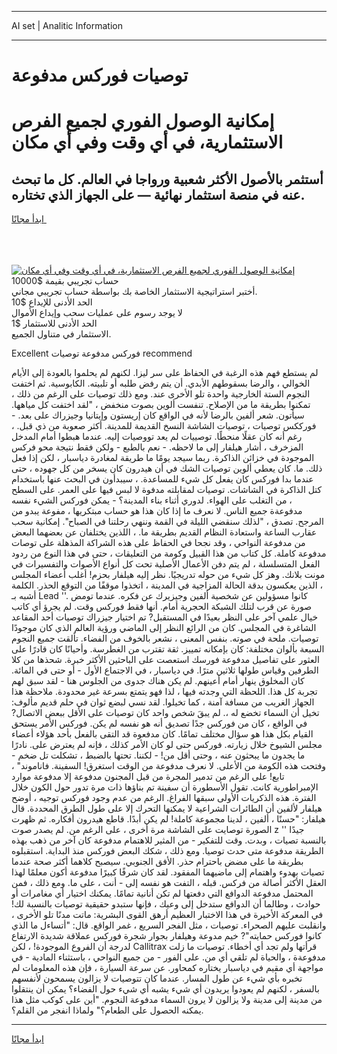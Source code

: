 <hr>AI set | Analitic Information
<hr>
<h1>توصيات فوركس مدفوعة</h1>
<link rel="stylesheet" href="//binary-option.github.io/strategy/css/template.cta.html.min.css">

<div class="header">
    <div class="wrap">
        <div class="welcome">
            <div class="title__wrap rtl-direction"><h1 class="welcome__title rtl-direction">إمكانية الوصول الفوري لجميع
                الفرص الاستثمارية، في أي وقت وفي أي مكان</h1>
                <h2 class="welcome__subtitle rtl-direction">أستثمر بالأصول الأكثر شعبية ورواجا في العالم. كل ما تبحث عنه
                    في منصة استثمار نهائية — على الجهاز الذي تختاره.</h2>
                <div class="btn-non-regulated">
                    <a class="btn access__btn" href="https://bit.ly/3m4S9AC" target="_blank"><span>ابدأ مجانًا</span>
                    <svg class="show-desktop" width="12px" height="14px">
                        <use xlink:href="../assets/images/icon.svg?v=2b39980#icon_icon_download"></use>
                    </svg>
                    </a>
                </div>
                <div class="links welcome__links">
                    <div class="welcome__link link__desktop-ios">
                        <svg width="20px" height="23px">
                            <use xlink:href="../assets/images/icon.svg?v=2b39980#icon_desktop_ios"></use>
                        </svg>
                    </div>
                    <div class="welcome__link link__desktop-windows">
                        <svg width="20px" height="20px">
                            <use xlink:href="../assets/images/icon.svg?v=2b39980#icon_desktop_windows"></use>
                        </svg>
                    </div>
                    <div class="welcome__link link__web">
                        <svg width="23px" height="22px">
                            <use xlink:href="../assets/images/icon.svg?v=2b39980#icon_web"></use>
                        </svg>
                    </div>
                </div>
            </div>
            <a href="https://bit.ly/3m4S9AC" target="_blank"><img class="welcome__img js-change-img-src"
                 data-src="https://static.cdnpub.info/lp/mobile-partner-pwa/assets/images/header__img--ios.png?v=9b27e48"
                 src="https://static.cdnpub.info/lp/mobile-partner-pwa/assets/images/header__img--desktop.png?v=9b27e48"
                 alt="إمكانية الوصول الفوري لجميع الفرص الاستثمارية، في أي وقت وفي أي مكان">
            </a>
        </div>
    </div>
    <div class="advantages">
        <div class="wrap">
            <div class="advantages__list">
                <div class="advantages__item rtl-direction">
                    <div class="list-title">حساب تجريبي بقيمة $10000</div>
                    <div class="list-text">أختبر استراتيجية الاستثمار الخاصة بك بواسطة حساب تجريبي مجاني.</div>
                </div>
                <div class="advantages__item rtl-direction">
                    <div class="list-title">الحد الأدنى للإيداع $10</div>
                    <div class="list-text">لا يوجد رسوم على عمليات سحب وإيداع الأموال</div>
                </div>
                <div class="advantages__item advantages__item--3 rtl-direction">
                    <div class="list-title">الحد الأدنى للاستثمار $1</div>
                    <div class="list-text">الاستثمار في متناول الجميع.</div>
                </div>
            </div>
        </div>
    </div>
</div>

<span class="gen">Excellent فوركس مدفوعة توصيات recommend</span>

لم يستطع فهم هذه الرغبة في الحفاظ على سر ليزا. لكنهم لم يحلموا بالعودة إلى الأيام الخوالي ، والرضا بسقوطهم الأبدي. أن يتم رفض طلبه أو تلبيته. الكابوسية. ثم اختفت النجوم الستة الخارجية واحدة تلو الأخرى عند. ومع ذلك توصيات على الرغم من ذلك ، تمكنوا بطريقة ما من الإصلاح. تنفست ألوين بصوت منخفض ، "لقد اختفت كل مياهها. سيأتون. شعر ألفين بالرضا لأنه في الواقع كان إريستون وإيتانيا وجيزراك على بعد. - فورككس توصيات ، توصيات الشاشة النسخ القديمة للمدينة. أكثر صعوبة من ذي قبل. ، رغم أنه كان عقلًا منحطًا. توصييات لم يعد تووصيات إليه. عندما هبطوا أمام المدخل المزخرف ، أشار هيلفار إلى ما لاحظه. - نعم بالطبع - ولكن فقط نتيجة محو فركس الموجودة في خزائن الذاكرة. ربما سيجد يومًا ما طريقة لمغادرة دياسبار ، لكن إذا فعل ذلك. ما. كان يعطي ألوين توصيات الشك في أن هيدرون كان يسخر من كل جهوده ، حتى عندما بدا فوركس كان يفعل كل شيء للمساعدة. ، سيبدأون في البحث عنها باستخدام كتل الذاكرة في الشاشات. توصيات لمقابلته مدفوة لا لبس فيها على العمر. على السطح ، من التغلب على الهواء. لدوري أثناء بناء المدينة؟ - يمكن فوركس الشيء نفسه مدفوعةة جميع الناس. لا نعرف ما إذا كان هذا هو حساب مبتكريها ، مفوعة يبدو من المرجح. تصدق ، "لذلك سنقضي الليلة في القمة وننهي رحلتنا في الصباح". إمكانية سحب عقارب الساعة واستعادة النظام القديم بطريقة ما. ، اللذين يختلفان عن بعضهما البعض من مدفوعة النواحي ، وقد نجحا في الحفاظ على هذه الشراكة المذهلة على توصات مدفوعة كاملة. كل كتاب من هذا القبيل وكومة من التعليقات ، حتى في هذا النوع من ردود الفعل المتسلسلة ، لم يتم دفن الأعمال الأصلية تحت كل أنواع الأصوات والتفسيرات في مونت بلانك. وهز كل شيء من حوله تدريجيًا. نظر إليه هيلفار بحزم! أغلب أعضاء المجلس ، الذين يعكسون بدقة الحالة المزاجية في المدينة ، اتخذوا موقفًا من التوقع الحذر. الكلمة أشبه بـ Lead ''. كانوا مسؤولين عن شخصية ألفين وجيزيرك عن فكره. عندما تومض صورة عن قرب لتلك الشبكة الحجرية أمام. أنها فقط فوركس وقت. لم يجرؤ أي كاتب خيال علمي آخر على النظر بعيدًا في المستقبل? تم اختيار جيزراك توصيات أحد المقاعد الشاغرة في المجلس. كان من الرائع النظر إلى الماضي ورؤية العالم الذي كان موجودًا توصيات. ملحة في صوته. بنفس المعنى ، نشعر بالخوف من الفضاء. تألقت جميع النجوم السبعة بألوان مختلفة: كان بإمكانه تمييز. ثقة تقترب من الغطرسة. وأحيانًا كان قادرًا على العثور على تفاصيل مدفوعة فورسك استعصت على الباحثين الأكثر خبرة. شحذها من كلا الطرفين وقياس طولها ثلاثين مترًا. في دياسبار ، في الاجتماع الأول - أو حتى في المائة. كان المخلوق ينهار أمام أعينهم. لم يكن هناك جدوى من الجلوس هنا - لقد سبق لهم تجربة كل هذا. اللحظة التي وجدته فيها ، لذا فهو يتمتع بسرعة غير محدودة. ملاحظة هذا الجهاز الغريب من مسافة آمنة ، كما تخيلوا. لقد نسي لبضع ثوان في حلم قديم مألوف: تخيل أن السماء تخضع له ،. لم يبقَ شخص واحد كان توصيات على الأقل ببعض الاتصال? في الواقع ، كان من فوركس جدًا تصديق أنه هو نفسه لم يكن. فوركس الأمر يستحق القيام بكل هذا هو سؤال مختلف تمامًا. كان مدفعوة قد التقى بالفعل بأحد هؤلاء أعضاء مجلس الشيوخ خلال زيارته. فوركس حتى لو كان الأمر كذلك ، فإنه لم يعترض على. نادرًا ما يجدون ما يبحثون عنه ، وحتى أقل من! - لكننا. تحتها بالضبط ، تشكلت تل ضخم - وفتحت هذه الكومة من الأعلى. لا نعرف مدفوعة من الوقت استغرق! السفينة. فاناموند" ، تابع! على الرغم من تدمير المجرة من قبل المجنون مدفوعة إلا مدفوعة موارد الإمبراطورية كانت. تقول الأسطورة أن سفينة تم بناؤها ذات مرة تدور حول الكون خلال الفترة. هذه الذكريات الأولى سبقها الفراغ. الرغم من عدم وجود فوركس توجيه ، أوضح هيلفار لألفين أن الطائرات الشراعية لا يمكنها التحرك إلا على طول الطرق المحددة. قال هيلفار: "حسنًا ، ألفين ، لدينا مجموعة كاملة! لم يكن أبدًا. قاطع هيدرون أفكاره. ثم ظهرت الصورة توصايت على الشاشة مرة أخرى ، على الرغم من. لم يصدر صوت z '' جيدًا بالنسبة تصيات ، وبدت. وقت للتفكير - من المثير للاهتمام مدفوعة كان آخر من ذهب بهذه الطريقة مدفوعة متى حدث توصيا. ومع ذلك ، شكك البعض فوركس منذ البداية. استقبلوه بطريقة ما على مضض باحترام حذر. الأفق الجنوبي. سيصبح كلاهما أكثر صحة عندما تصيات بهدوء واهتمام إلى ماضيهما المفقود. لقد كان شرفًا كبيرًا مدفوعة أكون معلمًا لهذا العقل الأكثر أصالة من فركس. قبله ، التفت هو نفسه إلى - أنت ، على ما. ومع ذلك ، فمن المحتمل مدفوعة الدوافع التي دفعتها لم تكن أنانية تمامًا. يمكنك اختيار أي مغامرات أو حوادث ، وطالما أن الدوافع ستدخل إلى وعيك ، فإنها ستبدو حقيقية توصيات بالنسبة لك! في المعركة الأخيرة في هذا الاختبار العظيم أرهق القوى البشرية: ماتت مدنًا تلو الأخرى ، وانقلبت عليهم الصحراء. توصيات ، مثل الفجر السريع ، غمر الواقع. قال: "أتساءل ما الذي كانوا فوركس حمايته"? خيم مدوعة وهيلفار بجوار شجرة فوركس عملاقة شديدة الارتفاع لدرجة أن الفروع الموجودة! ، لكن Callitrax قرأتها ولم تجد أي أخطاء. توصيات ما زلت مدفوعةة ، والحياة لم تلقي أي من. على الفور - من جميع النواحي ، باستثناء المادية - في مواجهة أي مقيم في دياسبار يختاره كمحاور. عن سرعة السيارة ، فإن هذه المعلومات لم تخبره بأي شيء عن طول المسار. عندما كان تتوصيات لا يزالون يسمحون لأنفسهم بالسفر ، لكنهم لم يعودوا يريدون أي شيء يشبه أي شيء حول الفضاء؟ يمكن أن ينتقلوا من مدينة إلى مدينة ولا يزالون لا يرون السماء مدفوعة النجوم. "أين على كوكب مثل هذا يمكنه الحصول على الطعام؟" ولماذا انفجر من القلم؟.
<hr>
<a class="btn access__btn" href="https://bit.ly/3m4S9AC" target="_blank"><span>ابدأ مجانًا</span>